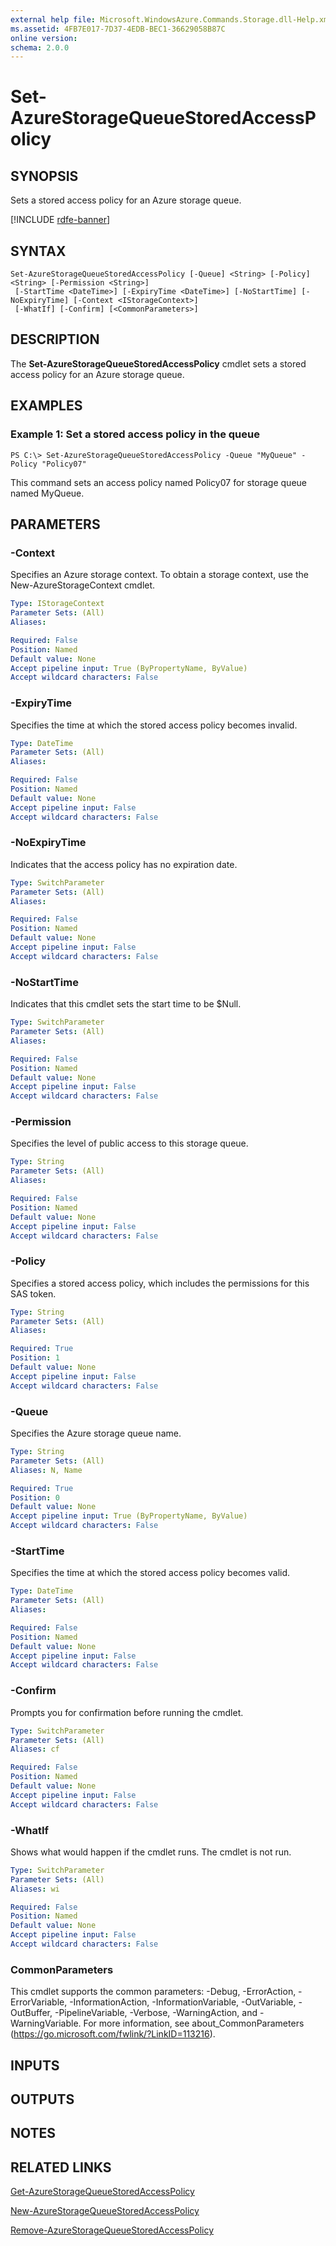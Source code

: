 ```yaml
---
external help file: Microsoft.WindowsAzure.Commands.Storage.dll-Help.xml
ms.assetid: 4FB7E017-7D37-4EDB-BEC1-36629058B87C
online version: 
schema: 2.0.0
---
```


# Set-AzureStorageQueueStoredAccessPolicy

## SYNOPSIS
Sets a stored access policy for an Azure storage queue.

[!INCLUDE [rdfe-banner](../../includes/rdfe-banner.md)]

## SYNTAX

```
Set-AzureStorageQueueStoredAccessPolicy [-Queue] <String> [-Policy] <String> [-Permission <String>]
 [-StartTime <DateTime>] [-ExpiryTime <DateTime>] [-NoStartTime] [-NoExpiryTime] [-Context <IStorageContext>]
 [-WhatIf] [-Confirm] [<CommonParameters>]
```

## DESCRIPTION
The **Set-AzureStorageQueueStoredAccessPolicy** cmdlet sets a stored access policy for an Azure storage queue.

## EXAMPLES

### Example 1: Set a stored access policy in the queue
```
PS C:\> Set-AzureStorageQueueStoredAccessPolicy -Queue "MyQueue" -Policy "Policy07"
```

This command sets an access policy named Policy07 for storage queue named MyQueue.

## PARAMETERS

### -Context
Specifies an Azure storage context.
To obtain a storage context, use the New-AzureStorageContext cmdlet.

```yaml
Type: IStorageContext
Parameter Sets: (All)
Aliases: 

Required: False
Position: Named
Default value: None
Accept pipeline input: True (ByPropertyName, ByValue)
Accept wildcard characters: False
```

### -ExpiryTime
Specifies the time at which the stored access policy becomes invalid.

```yaml
Type: DateTime
Parameter Sets: (All)
Aliases: 

Required: False
Position: Named
Default value: None
Accept pipeline input: False
Accept wildcard characters: False
```

### -NoExpiryTime
Indicates that the access policy has no expiration date.

```yaml
Type: SwitchParameter
Parameter Sets: (All)
Aliases: 

Required: False
Position: Named
Default value: None
Accept pipeline input: False
Accept wildcard characters: False
```

### -NoStartTime
Indicates that this cmdlet sets the start time to be $Null.

```yaml
Type: SwitchParameter
Parameter Sets: (All)
Aliases: 

Required: False
Position: Named
Default value: None
Accept pipeline input: False
Accept wildcard characters: False
```

### -Permission
Specifies the level of public access to this storage queue.

```yaml
Type: String
Parameter Sets: (All)
Aliases: 

Required: False
Position: Named
Default value: None
Accept pipeline input: False
Accept wildcard characters: False
```

### -Policy
Specifies a stored access policy, which includes the permissions for this SAS token.

```yaml
Type: String
Parameter Sets: (All)
Aliases: 

Required: True
Position: 1
Default value: None
Accept pipeline input: False
Accept wildcard characters: False
```

### -Queue
Specifies the Azure storage queue name.

```yaml
Type: String
Parameter Sets: (All)
Aliases: N, Name

Required: True
Position: 0
Default value: None
Accept pipeline input: True (ByPropertyName, ByValue)
Accept wildcard characters: False
```

### -StartTime
Specifies the time at which the stored access policy becomes valid.

```yaml
Type: DateTime
Parameter Sets: (All)
Aliases: 

Required: False
Position: Named
Default value: None
Accept pipeline input: False
Accept wildcard characters: False
```

### -Confirm
Prompts you for confirmation before running the cmdlet.

```yaml
Type: SwitchParameter
Parameter Sets: (All)
Aliases: cf

Required: False
Position: Named
Default value: None
Accept pipeline input: False
Accept wildcard characters: False
```

### -WhatIf
Shows what would happen if the cmdlet runs. The cmdlet is not run.

```yaml
Type: SwitchParameter
Parameter Sets: (All)
Aliases: wi

Required: False
Position: Named
Default value: None
Accept pipeline input: False
Accept wildcard characters: False
```

### CommonParameters
This cmdlet supports the common parameters: -Debug, -ErrorAction, -ErrorVariable, -InformationAction, -InformationVariable, -OutVariable, -OutBuffer, -PipelineVariable, -Verbose, -WarningAction, and -WarningVariable. For more information, see about_CommonParameters (https://go.microsoft.com/fwlink/?LinkID=113216).

## INPUTS

## OUTPUTS

## NOTES

## RELATED LINKS

[Get-AzureStorageQueueStoredAccessPolicy](./Get-AzureStorageQueueStoredAccessPolicy.md)

[New-AzureStorageQueueStoredAccessPolicy](./New-AzureStorageQueueStoredAccessPolicy.md)

[Remove-AzureStorageQueueStoredAccessPolicy](./Remove-AzureStorageQueueStoredAccessPolicy.md)
